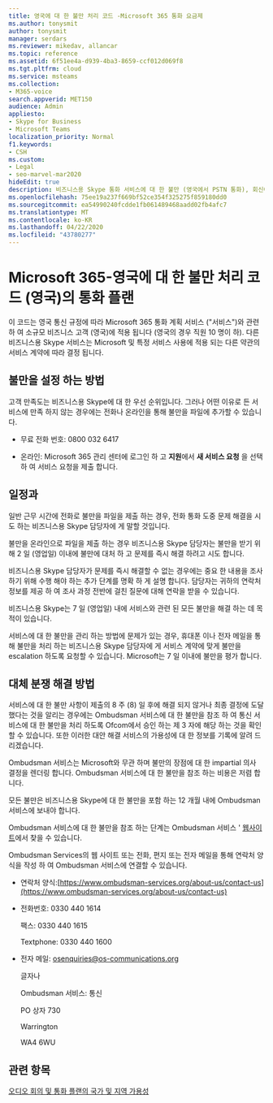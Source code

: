 ```yaml
---
title: 영국에 대 한 불만 처리 코드 -Microsoft 365 통화 요금제
ms.author: tonysmit
author: tonysmit
manager: serdars
ms.reviewer: mikedav, allancar
ms.topic: reference
ms.assetid: 6f51ee4a-d939-4ba3-8659-ccf012d069f8
ms.tgt.pltfrm: cloud
ms.service: msteams
ms.collection:
- M365-voice
search.appverid: MET150
audience: Admin
appliesto:
- Skype for Business
- Microsoft Teams
localization_priority: Normal
f1.keywords:
- CSH
ms.custom:
- Legal
- seo-marvel-mar2020
hideEdit: true
description: 비즈니스용 Skype 통화 서비스에 대 한 불만 (영국에서 PSTN 통화), 회신에 대 한 시간 표시 막대, 확인 되지 않은 불만에 대 한 분쟁 해결을 확인 하세요.
ms.openlocfilehash: 75ee19a237f669bf52ce354f325275f859180dd0
ms.sourcegitcommit: ea54990240fcdde1fb061489468aadd02fb4afc7
ms.translationtype: MT
ms.contentlocale: ko-KR
ms.lasthandoff: 04/22/2020
ms.locfileid: "43780277"
---
```

# <a name="calling-plans-in-microsoft-365---complaint-handling-code-for-the-united-kingdom-uk"></a>Microsoft 365-영국에 대 한 불만 처리 코드 (영국)의 통화 플랜

이 코드는 영국 통신 규정에 따라 Microsoft 365 통화 계획 서비스 ("서비스")와 관련 하 여 소규모 비즈니스 고객 (영국)에 적용 됩니다 (영국의 경우 직원 10 명이 하). 다른 비즈니스용 Skype 서비스는 Microsoft 및 특정 서비스 사용에 적용 되는 다른 약관의 서비스 계약에 따라 결정 됩니다.

## <a name="how-to-make-a-complaint"></a>불만을 설정 하는 방법

고객 만족도는 비즈니스용 Skype에 대 한 우선 순위입니다. 그러나 어떤 이유로 든 서비스에 만족 하지 않는 경우에는 전화나 온라인을 통해 불만을 파일에 추가할 수 있습니다.

- 무료 전화 번호: 0800 032 6417

- 온라인: Microsoft 365 관리 센터에 로그인 하 고 **지원**에서 **새 서비스 요청** 을 선택 하 여 서비스 요청을 제출 합니다.

## <a name="timelines"></a>일정과

일반 근무 시간에 전화로 불만을 파일을 제출 하는 경우, 전화 통화 도중 문제 해결을 시도 하는 비즈니스용 Skype 담당자에 게 말할 것입니다.

불만을 온라인으로 파일을 제출 하는 경우 비즈니스용 Skype 담당자는 불만을 받기 위해 2 일 (영업일) 이내에 불만에 대처 하 고 문제를 즉시 해결 하려고 시도 합니다.

비즈니스용 Skype 담당자가 문제를 즉시 해결할 수 없는 경우에는 중요 한 내용을 조사 하기 위해 수행 해야 하는 추가 단계를 명확 하 게 설명 합니다. 담당자는 귀하의 연락처 정보를 제공 하 여 조사 과정 전반에 걸친 질문에 대해 연락을 받을 수 있습니다.

비즈니스용 Skype는 7 일 (영업일) 내에 서비스와 관련 된 모든 불만을 해결 하는 데 목적이 있습니다.

서비스에 대 한 불만을 관리 하는 방법에 문제가 있는 경우, 휴대폰 이나 전자 메일을 통해 불만을 처리 하는 비즈니스용 Skype 담당자에 게 서비스 계약에 맞게 불만을 escalation 하도록 요청할 수 있습니다. Microsoft는 7 일 이내에 불만을 평가 합니다.

## <a name="alternative-dispute-resolution"></a>대체 분쟁 해결 방법

서비스에 대 한 불만 사항이 제출의 8 주 (8) 일 후에 해결 되지 않거나 최종 결정에 도달 했다는 것을 알리는 경우에는 Ombudsman 서비스에 대 한 불만을 참조 하 여 통신 서비스에 대 한 불만을 처리 하도록 Ofcom에서 승인 하는 제 3 자에 해당 하는 것을 확인할 수 있습니다. 또한 이러한 대안 해결 서비스의 가용성에 대 한 정보를 기록에 알려 드리겠습니다.

Ombudsman 서비스는 Microsoft와 무관 하며 불만의 장점에 대 한 impartial 의사 결정을 렌더링 합니다. Ombudsman 서비스에 대 한 불만을 참조 하는 비용은 저렴 합니다.

모든 불만은 비즈니스용 Skype에 대 한 불만을 포함 하는 12 개월 내에 Ombudsman 서비스에 보내야 합니다.

Ombudsman 서비스에 대 한 불만을 참조 하는 단계는 Ombudsman 서비스 ' [웹사이트](https://go.microsoft.com/fwlink/?LinkID=820708&amp;clcid=0x809)에서 찾을 수 있습니다.

Ombudsman Services의 웹 사이트 또는 전화, 편지 또는 전자 메일을 통해 연락처 양식을 작성 하 여 Ombudsman 서비스에 연결할 수 있습니다.

- 연락처 양식:[https://www.ombudsman-services.org/about-us/contact-us](https://www.ombudsman-services.org/about-us/contact-us)

- 전화번호: 0330 440 1614

    팩스: 0330 440 1615

    Textphone: 0330 440 1600

- 전자 메일: [osenquiries@os-communications.org](mailto:osenquiries@os-communications.org)

    글자나

    Ombudsman 서비스: 통신

    PO 상자 730

    Warrington

    WA4 6WU


## <a name="related-topics"></a>관련 항목
[오디오 회의 및 통화 플랜의 국가 및 지역 가용성](country-and-region-availability-for-audio-conferencing-and-calling-plans/country-and-region-availability-for-audio-conferencing-and-calling-plans.md)

